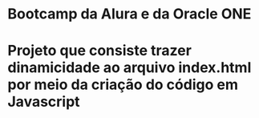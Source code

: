 <h1>Bootcamp da Alura e da Oracle ONE</h1>

# Projeto que consiste trazer dinamicidade ao arquivo index.html por meio da criação do código em Javascript